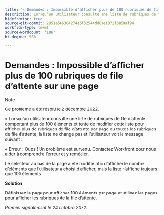 ```yaml
---
title: '« Demandes : Impossible d’afficher plus de 100 rubriques de file d’attente sur une page »'
description: Lorsqu’un utilisateur consulte une liste de rubriques de file d’attente comportant plus de 100 éléments et tente de modifier cette liste pour afficher plus de rubriques de file d’attente par page ou toutes les rubriques de file d’attente, la liste ne change pas et l’utilisateur voit un message d’erreur. »
hidefromtoc: true
source-git-commit: 2951a566384274e5f32544dd8be1872f3850af94
workflow-type: tm+mt
source-wordcount: '186'
ht-degree: 96%

---
```



# Demandes : Impossible d’afficher plus de 100 rubriques de file d’attente sur une page

>[!NOTE]
>
>Ce problème a été résolu le 2 décembre 2022.

« Lorsqu’un utilisateur consulte une liste de rubriques de file d’attente comportant plus de 100 éléments et tente de modifier cette liste pour afficher plus de rubriques de file d’attente par page ou toutes les rubriques de file d’attente, la liste ne change pas et l’utilisateur voit le message suivant :

« Erreur : Oups ! Un problème est survenu. Contactez Workfront pour nous aider à comprendre l’erreur et y remédier.

Le sélecteur au bas de la page a été modifié afin d’afficher le nombre d’éléments que l’utilisateur a choisi d’afficher, mais la liste n’affiche toujours que 100 éléments.

**Solution**

Définissez la page pour afficher 100 éléments par page et utilisez les pages pour afficher les rubriques de la file d’attente.

_Premier signalement le 24 octobre 2022._

